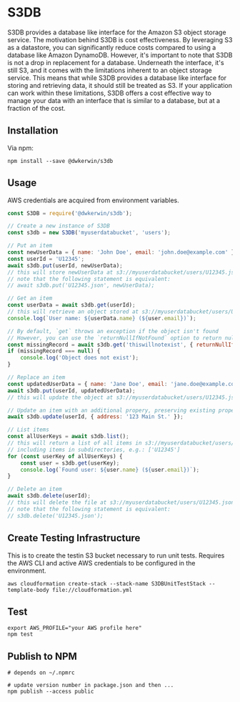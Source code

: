 # S3DB

S3DB provides a database like interface for the Amazon S3 object storage service. The motivation behind S3DB is cost effectiveness. By leveraging S3 as a datastore, you can significantly reduce costs compared to using a database like Amazon DynamoDB. However, it's important to note that S3DB is not a drop in replacement for a database. Underneath the interface, it's still S3, and it comes with the limitations inherent to an object storage service. This means that while S3DB provides a database like interface for storing and retrieving data, it should still be treated as S3. If your application can work within these limitations, S3DB offers a cost effective way to manage your data with an interface that is similar to a database, but at a fraction of the cost.

## Installation

Via npm:
```shell
npm install --save @dwkerwin/s3db
```

## Usage

AWS credentials are acquired from environment variables.

```javascript
const S3DB = require('@dwkerwin/s3db');

// Create a new instance of S3DB
const s3db = new S3DB('myuserdatabucket', 'users');

// Put an item
const newUserData = { name: 'John Doe', email: 'john.doe@example.com' };
const userId = 'U12345';
await s3db.put(userId, newUserData);
// this will store newUserData at s3://myuserdatabucket/users/U12345.json
// note that the following statement is equivalent:
// await s3db.put('U12345.json', newUserData);

// Get an item
const userData = await s3db.get(userId);
// this will retrieve an object stored at s3://myuserdatabucket/users/U12345.json
console.log(`User name: ${userData.name} (${user.email})`);

// By default, `get` throws an exception if the object isn't found
// However, you can use the `returnNullIfNotFound` option to return null instead
const missingRecord = await s3db.get('thiswillnotexist', { returnNullIfNotFound: true });
if (missingRecord === null) {
    console.log('Object does not exist');
}

// Replace an item
const updatedUserData = { name: 'Jane Doe', email: 'jane.doe@example.com' };
await s3db.put(userId, updatedUserData);
// this will update the object at s3://myuserdatabucket/users/U12345.json with updatedUserData

// Update an item with an additional propery, preserving existing properties
await s3db.update(userId, { address: '123 Main St.' });

// List items
const allUserKeys = await s3db.list();
// this will return a list of all items in s3://myuserdatabucket/users/,
// including items in subdirectories, e.g.: ['U12345']
for (const userKey of allUserKeys) {
    const user = s3db.get(userKey);
    console.log(`Found user: ${user.name} (${user.email})`);
}

// Delete an item
await s3db.delete(userId);
// this will delete the file at s3://myuserdatabucket/users/U12345.json
// note that the following statement is equivalent:
// s3db.delete('U12345.json');
```

## Create Testing Infrastructure

This is to create the testin S3 bucket necessary to run unit tests.  Requires the AWS CLI and active AWS credentials to be configured in the environment.

```shell
aws cloudformation create-stack --stack-name S3DBUnitTestStack --template-body file://cloudformation.yml
```

## Test

```shell
export AWS_PROFILE="your AWS profile here"
npm test
```

## Publish to NPM

```shell
# depends on ~/.npmrc

# update version number in package.json and then ...
npm publish --access public
```
